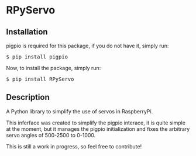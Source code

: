 # RPyServo

## Installation

pigpio is required for this package, if you do not have it, simply run:
<pre>$ pip install pigpio </pre>

Now, to install the package, simply run:
<pre>$ pip install RPyServo </pre>

## Description

A Python library to simplify the use of servos in RaspberryPi.

This inferface was created to simplify the pigpio interace, it is quite simple at the moment, but it manages the pigpio initialization and fixes the arbitrary servo angles of 500-2500 to 0-1000.

This is still a work in progress, so feel free to contribute!
